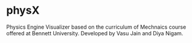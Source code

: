 # physX
Physics Engine Visualizer based on the curriculum of Mechnaics course offered at Bennett University.
Developed by Vasu Jain and Diya Nigam.
